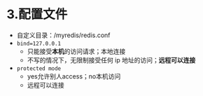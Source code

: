# 3.配置文件

- 自定义目录：/myredis/redis.conf
- `bind=127.0.0.1`
  - 只能接受**本机**的访问请求；本地连接
  - 不写的情况下，无限制接受任何 ip 地址的访问；**远程可以连接**
- `protected mode` 
  - yes允许别人access；no本机访问
  - 远程可以连接

